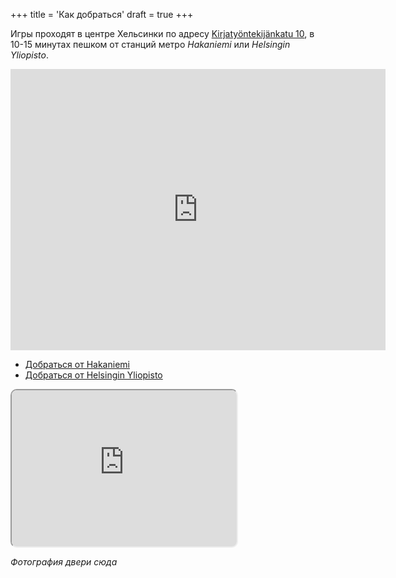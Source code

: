 +++
title = 'Как добраться'
draft = true
+++

Игры проходят в центре Хельсинки по адресу [Kirjatyöntekijänkatu 10](https://maps.app.goo.gl/EKyyKH3bnVhp56NX9), в 10-15 минутах пешком от станций метро _Hakaniemi_ или _Helsingin Yliopisto_.

<iframe src="https://www.google.com/maps/embed?pb=!1m18!1m12!1m3!1d1984.2839949417855!2d24.953531513102366!3d60.17603144285637!2m3!1f0!2f0!3f0!3m2!1i1024!2i768!4f13.1!3m3!1m2!1s0x46920bd147696475%3A0x33e56f67d195413b!2sKirjaty%C3%B6ntekij%C3%A4nkatu%2010%2C%2000170%20Helsinki!5e0!3m2!1sen!2sfi!4v1724251648126!5m2!1sen!2sfi" width="600" height="450" style="border:0;" allowfullscreen="" loading="lazy" referrerpolicy="no-referrer-when-downgrade"></iframe>

- [Добраться от Hakaniemi](https://reittiopas.hsl.fi/reitti/Hakaniemi%2C%20Siltasaari%2C%20Helsinki%3A%3A60.179002%2C24.95128/Kirjaty%C3%B6ntekij%C3%A4nkatu%2010%2C%20Helsinki%3A%3A60.176113%2C24.956247?&locale=en)
- [Добраться от Helsingin Yliopisto](https://reittiopas.hsl.fi/reitti/Helsingin%20yliopisto%2C%20Helsinki**HSL%3A1020604%3A%3A60.172026%2C24.94785/Kirjaty%C3%B6ntekij%C3%A4nkatu%2010%2C%20Helsinki%3A%3A60.176113%2C24.956247?locale=en)

<iframe width="360" height="250" style="border-radius: 10px;" src="https://reittiopas.hsl.fi/haku?&lang=en&address2=Kirjatyöntekijänkatu 10, Helsinki&lon2=24.956247&lat2=60.176113" title="Digitransit UI embedded search" scrolling="no"></iframe>

_Фотография двери сюда_
